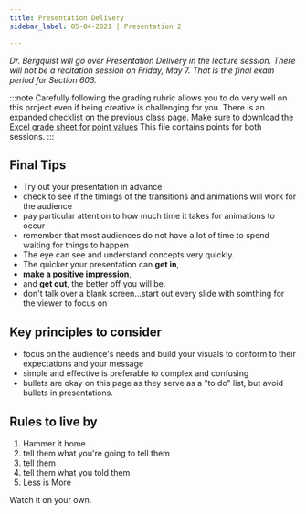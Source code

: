 ```yaml
---
title: Presentation Delivery
sidebar_label: 05-04-2021 | Presentation 2

---
```


*Dr. Bergquist will go over Presentation Delivery in the lecture session. There will not be a recitation session on Friday, May 7. That is the final exam period for Section 603.*

:::note
Carefully following the grading rubric allows you to do very well on this project even if being creative is challenging for you.
There is an expanded checklist on the previous class page. Make sure to download the [Excel grade sheet for point values](https://sakai.unc.edu/access/content/attachment/8f9c1dbd-3e27-400a-bdae-29608fa12361/Assignments/e5499e5d-2705-4760-9c56-4fc4ee0561fd/task05.gradesheet.xlsx) This file contains points for both sessions.
:::
## Final Tips

* Try out your presentation in advance
* check to see if the timings of the transitions and animations will work for the audience
* pay particular attention to how much time it takes for animations to occur
* remember that most audiences do not have a lot of time to spend waiting for things to happen
* The eye can see and understand concepts very quickly.
* The quicker your presentation can **get in**,
* **make a positive impression**, 
* and **get out**, the better off you will be.
* don't talk over a blank screen...start out every slide with somthing for the viewer to focus on

## Key principles to consider

* focus on the audience's needs and build your visuals to conform to their expectations and your message
* simple and effective is preferable to complex and confusing
* bullets are okay on this page as they serve as a "to do" list, but avoid bullets in presentations.

## Rules to live by

1. Hammer it home
2. tell them what you're going to tell them
3. tell them
4. tell them what you told them
5. Less is More

Watch it on your own.
